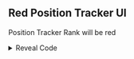 ## Red Position Tracker UI

Position Tracker Rank will be red

<details>
<summary>Reveal Code</summary>

```armv7
0047D808 E3A01000
0047D828 E3A00001 
```
</details>